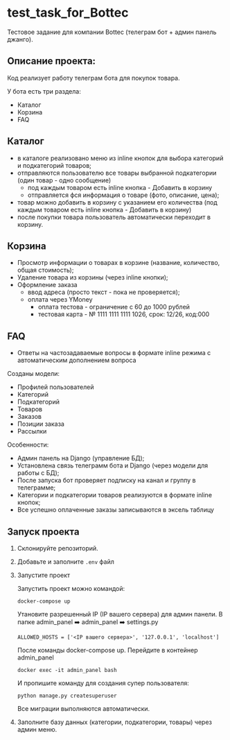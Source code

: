 # test_task_for_Bottec
Тестовое задание для компании Bottec (телеграм бот + админ панель джанго).

## Описание проекта:
Код реализует работу телеграм бота для покупок товара.

У бота есть три раздела:
- Каталог
- Корзина
- FAQ

## Каталог
- в каталоге реализовано меню из inline кнопок для выбора категорий и подкатегорий товаров;
- отправляются пользователю все товары выбранной подкатегории (один товар - одно сообщение)
  - под каждым товаром есть inline кнопка - Добавить в корзину
  - отправляется фся информация о товаре (фото, описание, цена);
- товар можно добавить в корзину с указанием его количества (под каждым товаром есть inline кнопка - Добавить в корзину)
- после покупки товара пользователь автоматически переходит в корзину.

## Корзина
- Просмотр информации о товарах в корзине (название, количество, общая стоимость);
- Удаление товара из корзины (через inline кнопки);
- Оформление заказа
  - ввод адреса (просто текст - пока не проверяется);
  - оплата через YMoney
    - оплата тестова - ограничение с 60 до 1000 рублей
    - тестовая карта - № 1111 1111 1111 1026, срок: 12/26, код:000

## FAQ
- Ответы на частозадаваемые вопросы в формате inline режима с автоматическим дополнением вопроса

Созданы модели:

- Профилей пользователей
- Категорий
- Подкатегорий
- Товаров
- Заказов
- Позиции заказа
- Рассылки

Особенности:
- Админ панель на Django (управление БД);
- Установлена связь телеграмм бота и Django (через модели для работы с БД);
- После запуска бот проверяет подписку на канал и группу в телеграмме;
- Категории и подкатегории товаров реализуются в формате inline кнопок;
- Все успешно оплаченные заказы записываются в эксель таблицу


## Запуск проекта
1) Склонируйте репозиторий.

2) Добавьте и заполните ```.env``` файл

3) Запустите проект

    Запустить проект можно командой:
    
    ```
    docker-compose up
    ```
    
    Утановите разрешенный IP (IP вашего сервера) для админ панели. В папке admin_panel ➡️ admin_panel ➡️ settings.py
    
    ```
    ALLOWED_HOSTS = ['<IP вашего сервера>', '127.0.0.1', 'localhost']
    ```
    
    После команды docker-compose up. Перейдите в контейнер admin_panel
    ```
    docker exec -it admin_panel bash
    ```
    
    И пропишите команду для создания супер пользователя:
    ```
    python manage.py createsuperuser
    ```
    
    Все миграции выполняются автоматически.

4) Заполните базу данных (категории, подкатегории, товары) через админ меню.

